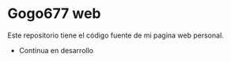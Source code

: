 # Gogo677 web
Este repositorio tiene el código fuente de mi pagina web personal.
- Continua en desarrollo
